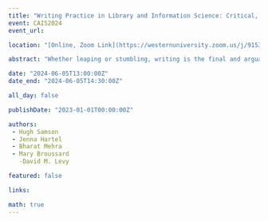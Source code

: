 ```yaml
---
title: "Writing Practice in Library and Information Science: Critical, Ethnographic, and Institutional Visions"
event: CAIS2024
event_url: 

location: "[Online, Zoom Link](https://westernuniversity.zoom.us/j/91531028175)"

abstract: "Whether leaping or stumbling, writing is the final and arguably most difficult and important stage of the research process. Our evolving literature review reveals, however, that writing receives little attention as a practice within Library and Information Science’s methodological armamentarium. Accordingly, this panel engages the CAIS community in a constructive and serious discussion concerning writing within our discipline. An overview of the literature will be offered, accompanied by four presentations by writing strategists featuring distinct contemplative, critical, ethnographic, and institutional visions. The panel will conclude with questions, a discussion, and the brainstorming of potential positive interventions in writing practice."

date: "2024-06-05T13:00:00Z"
date_end: "2024-06-05T14:30:00Z"

all_day: false

publishDate: "2023-01-01T00:00:00Z"

authors:
 - Hugh Samson
 - Jenna Hartel
 - Bharat Mehra
 - Mary Broussard
   -David M. Levy

featured: false

links:

math: true
---
```


